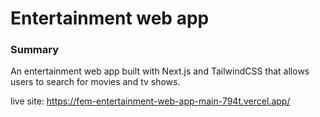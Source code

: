 # Entertainment web app

### Summary
An entertainment web app built with Next.js and TailwindCSS that allows users to search for movies and tv shows.

live site: https://fem-entertainment-web-app-main-794t.vercel.app/
